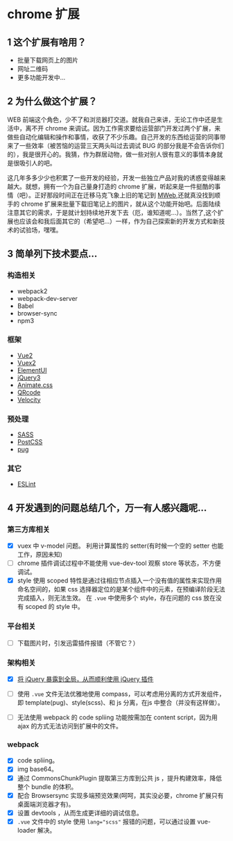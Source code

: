 
#  chrome 扩展

## 1 这个扩展有啥用？

+ 批量下载网页上的图片
+ 网址二维码
+ 更多功能开发中...

## 2 为什么做这个扩展？
WEB 前端这个角色，少不了和浏览器打交道。就我自己来讲，无论工作中还是生活中，离不开 chrome 来调试。因为工作需求要给运营部门开发过两个扩展，来做些自动化编辑和操作和事情，收获了不少乐趣。自己开发的东西给运营的同事带来了一些效率（被苦恼的运营三天两头叫过去调试 BUG 的部分我是不会告诉你们的），我是很开心的。我猜，作为群居动物，做一些对别人很有意义的事情本身就是很吸引人的吧。

这几年多多少少也积累了一些开发的经验，开发一些独立产品对我的诱惑变得越来越大。就想，拥有一个为自己量身打造的 chrome 扩展，听起来是一件挺酷的事情（吧）。正好那段时间正在迁移马克飞象上旧的笔记到 [MWeb](http://zh.mweb.im/),还就真没找到顺手的 chrome 扩展来批量下载旧笔记上的图片，就从这个功能开始吧。后面陆续注意其它的需求，于是就计划持续地开发下去（厄，谁知道呢...）。当然了,这个扩展也应该会和我后面其它的（希望吧...）一样，作为自己探索新的开发方式和新技术的试验场，嘿嘿。

## 3 简单列下技术要点...
### 构造相关
+ webpack2
+ webpack-dev-server
+ Babel
+ browser-sync
+ npm3

### 框架
+ [Vue2](http://cn.vuejs.org/)
+ [Vuex2](https://vuex.vuejs.org/)
+ [ElementUI](http://element.eleme.io/)
+ [jQuery3](https://jquery.com/)
+ [Animate.css](https://daneden.github.io/animate.css/)
+ [QRcode](https://www.npmjs.com/package/qrcode)
+ [Velocity](http://velocityjs.org/)

### 预处理
+ [SASS](http://sass-lang.com/)
+ [PostCSS](https://github.com/postcss)
+ [pug](https://pugjs.org/api/getting-started.html)

### 其它
+ [ESLint](http://eslint.cn/)

## 4 开发遇到的问题总结几个，万一有人感兴趣呢...

### 第三方库相关
- [x] vuex 中 v-model 问题。
利用计算属性的 setter(有时候一个空的 setter 也能工作，原因未知)
- [ ] chrome 插件调试过程中不能使用 vue-dev-tool 观察 store 等状态，不方便调试。
- [x] style 使用 scoped 特性是通过往相应节点插入一个没有值的属性来实现作用命名空间的，如果 css 选择器定位的是某个组件中的元素，在预编译阶段无法完成插入，则无法生效。
在 `.vue` 中使用多个 style，存在问题的 css 放在没有 scoped 的 style 中。

### 平台相关
- [ ] 下载图片时，引发迅雷插件报错（不管它？）

### 架构相关
- [x] [将 jQuery 暴露到全局，从而顺利使用 jQuery 插件](https://github.com/yiifaa/yii-template/blob/master/webpack.MD)
- [ ] 使用 `.vue` 文件无法优雅地使用 compass，可以考虑用分离的方式开发组件，即 template(pug)、style(scss)、和 js 分离，在js 中整合（并没有这样做）。

- [ ] 无法使用 webpack 的 code spliing 功能按需加在 content script，因为用 ajax 的方式无法访问到扩展中的文件。

### webpack
- [x] code spliing。
- [x] img base64。
- [x] 通过 CommonsChunkPlugin 提取第三方库到公共 js ，提升构建效率，降低整个 bundle 的体积。
- [x] 配合 Browsersync 实现多端预览效果(呵呵，其实没必要，chrome 扩展只有桌面端浏览器才有)。
- [x] 设置 devtools ，从而生成更详细的调试信息。
- [x] `.vue` 文件中的 style 使用 `lang="scss"` 报错的问题，可以通过设置 vue-loader 解决。
